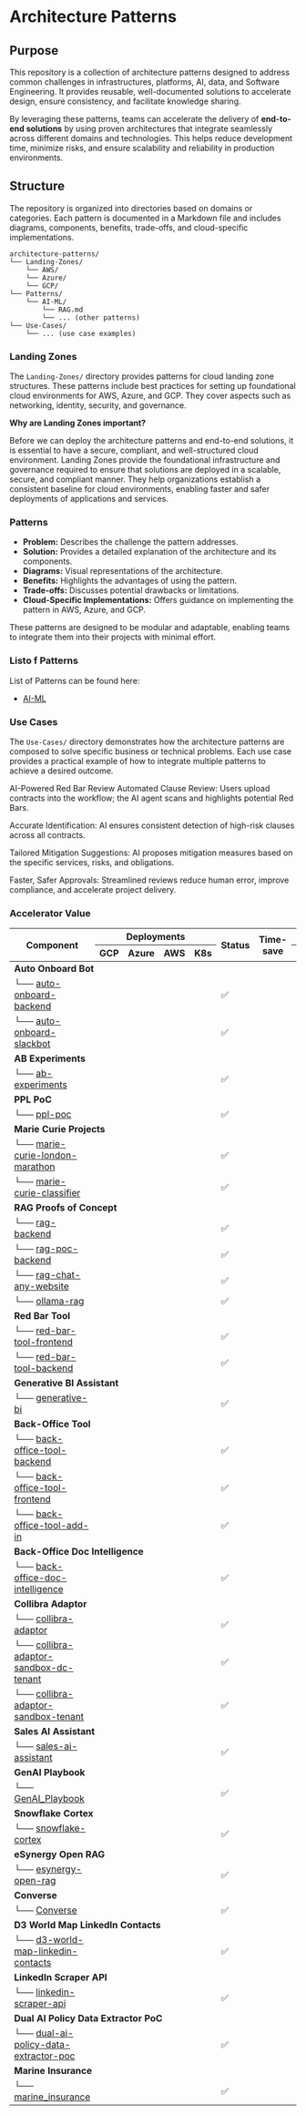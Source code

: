 # Architecture Patterns

## Purpose

This repository is a collection of architecture patterns designed to address common challenges in infrastructures, platforms, AI, data, and Software Engineering. It provides reusable, well-documented solutions to accelerate design, ensure consistency, and facilitate knowledge sharing. 

By leveraging these patterns, teams can accelerate the delivery of **end-to-end solutions** by using proven architectures that integrate seamlessly across different domains and technologies. This helps reduce development time, minimize risks, and ensure scalability and reliability in production environments.

## Structure

The repository is organized into directories based on domains or categories. Each pattern is documented in a Markdown file and includes diagrams, components, benefits, trade-offs, and cloud-specific implementations.

```
architecture-patterns/
└── Landing-Zones/
    └── AWS/
    └── Azure/
    └── GCP/
└── Patterns/
    └── AI-ML/
        └── RAG.md
        └── ... (other patterns)
└── Use-Cases/
    └── ... (use case examples)
```
### Landing Zones

The `Landing-Zones/` directory provides patterns for cloud landing zone structures. These patterns include best practices for setting up foundational cloud environments for AWS, Azure, and GCP. They cover aspects such as networking, identity, security, and governance.

**Why are Landing Zones important?**

Before we can deploy the architecture patterns and end-to-end solutions, it is essential to have a secure, compliant, and well-structured cloud environment. Landing Zones provide the foundational infrastructure and governance required to ensure that solutions are deployed in a scalable, secure, and compliant manner. They help organizations establish a consistent baseline for cloud environments, enabling faster and safer deployments of applications and services.

### Patterns
- **Problem:** Describes the challenge the pattern addresses.
- **Solution:** Provides a detailed explanation of the architecture and its components.
- **Diagrams:** Visual representations of the architecture.
- **Benefits:** Highlights the advantages of using the pattern.
- **Trade-offs:** Discusses potential drawbacks or limitations.
- **Cloud-Specific Implementations:** Offers guidance on implementing the pattern in AWS, Azure, and GCP.

These patterns are designed to be modular and adaptable, enabling teams to integrate them into their projects with minimal effort.

### Listo f Patterns
List of Patterns can be found here:
* [AI-ML](./Patterns/AI-ML/Index.md)

### Use Cases

The `Use-Cases/` directory demonstrates how the architecture patterns are composed to solve specific business or technical problems. Each use case provides a practical example of how to integrate multiple patterns to achieve a desired outcome.


AI-Powered Red Bar Review
Automated Clause Review:
Users upload contracts into the workflow; the AI agent scans and highlights potential Red Bars.

Accurate Identification:
AI ensures consistent detection of high-risk clauses across all contracts.

Tailored Mitigation Suggestions:
AI proposes mitigation measures based on the specific services, risks, and obligations.

Faster, Safer Approvals:
Streamlined reviews reduce human error, improve compliance, and accelerate project delivery.

### Accelerator Value

<table>
  <thead>
    <tr>
      <th rowspan="2">Component</th>
      <th colspan="4">Deployments</th>
      <th rowspan="2">Status</th>
      <th rowspan="2">Time-save</th>
      <th colspan="3">Accelerators</th>
    </tr>
    <tr>
      <th>GCP</th>
      <th>Azure</th>
      <th>AWS</th>
      <th>K8s</th>
      <th>Used</th>
      <th>Created</th>
      <th>Potential</th>
    </tr>
  </thead>
  <tbody>
    <tr><td colspan="10"><strong>Auto Onboard Bot</strong></td></tr>
    <tr>
      <td>└── <a href="https://github.com/eSynergy-Solutions/auto-onboard-backend">auto-onboard-backend</a></td>
      <td></td><td></td><td></td><td></td>
      <td>✅</td><td></td>
      <td></td><td></td><td></td>
    </tr>
    <tr>
      <td>└── <a href="https://github.com/eSynergy-Solutions/auto-onboard-slackbot">auto-onboard-slackbot</a></td>
      <td></td><td></td><td></td><td></td>
      <td>✅</td><td></td>
      <td></td><td></td><td></td>
    </tr>
    <tr><td colspan="10"><strong>AB Experiments</strong></td></tr>
    <tr>
      <td>└── <a href="https://github.com/eSynergy-Solutions/ab-experiments">ab-experiments</a></td>
      <td></td><td></td><td></td><td></td>
      <td>✅</td><td></td>
      <td></td><td></td><td></td>
    </tr>
    <tr><td colspan="10"><strong>PPL PoC</strong></td></tr>
    <tr>
      <td>└── <a href="https://github.com/eSynergy-Solutions/ppl-poc">ppl-poc</a></td>
      <td></td><td></td><td></td><td></td>
      <td>✅</td><td></td>
      <td></td><td></td><td></td>
    </tr>
    <tr><td colspan="10"><strong>Marie Curie Projects</strong></td></tr>
    <tr>
      <td>└── <a href="https://github.com/eSynergy-Solutions/marie-curie-london-marathon">marie-curie-london-marathon</a></td>
      <td></td><td></td><td></td><td></td>
      <td>✅</td><td></td>
      <td></td><td></td><td></td>
    </tr>
    <tr>
      <td>└── <a href="https://github.com/eSynergy-Solutions/marie-curie-classifier">marie-curie-classifier</a></td>
      <td></td><td></td><td></td><td></td>
      <td>✅</td><td></td>
      <td></td><td></td><td></td>
    </tr>
    <tr><td colspan="10"><strong>RAG Proofs of Concept</strong></td></tr>
    <tr>
      <td>└── <a href="https://github.com/eSynergy-Solutions/rag-backend">rag-backend</a></td>
      <td></td><td></td><td></td><td></td>
      <td>✅</td><td></td>
      <td></td><td></td><td></td>
    </tr>
    <tr>
      <td>└── <a href="https://github.com/eSynergy-Solutions/rag-poc-backend">rag-poc-backend</a></td>
      <td></td><td></td><td></td><td></td>
      <td>✅</td><td></td>
      <td></td><td></td><td></td>
    </tr>
    <tr>
      <td>└── <a href="https://github.com/eSynergy-Solutions/rag-chat-any-website">rag-chat-any-website</a></td>
      <td></td><td></td><td></td><td></td>
      <td>✅</td><td></td>
      <td></td><td></td><td></td>
    </tr>
    <tr>
      <td>└── <a href="https://github.com/eSynergy-Solutions/ollama-rag">ollama-rag</a></td>
      <td></td><td></td><td></td><td></td>
      <td>✅</td><td></td>
      <td></td><td></td><td></td>
    </tr>
    <tr><td colspan="10"><strong>Red Bar Tool</strong></td></tr>
    <tr>
      <td>└── <a href="https://github.com/eSynergy-Solutions/red-bar-tool-frontend">red-bar-tool-frontend</a></td>
      <td></td><td></td><td></td><td></td>
      <td>✅</td><td></td>
      <td></td><td></td><td></td>
    </tr>
    <tr>
      <td>└── <a href="https://github.com/eSynergy-Solutions/red-bar-tool-backend">red-bar-tool-backend</a></td>
      <td></td><td></td><td></td><td></td>
      <td>✅</td><td></td>
      <td></td><td></td><td></td>
    </tr>
    <tr><td colspan="10"><strong>Generative BI Assistant</strong></td></tr>
    <tr>
      <td>└── <a href="https://github.com/eSynergy-Solutions/generative-bi">generative-bi</a></td>
      <td></td><td></td><td></td><td></td>
      <td>✅</td><td></td>
      <td></td><td></td><td></td>
    </tr>
    <tr><td colspan="10"><strong>Back-Office Tool</strong></td></tr>
    <tr>
      <td>└── <a href="https://github.com/eSynergy-Solutions/back-office-tool-backend">back-office-tool-backend</a></td>
      <td></td><td></td><td></td><td></td>
      <td>✅</td><td></td>
      <td></td><td></td><td></td>
    </tr>
    <tr>
      <td>└── <a href="https://github.com/eSynergy-Solutions/back-office-tool-frontend">back-office-tool-frontend</a></td>
      <td></td><td></td><td></td><td></td>
      <td>✅</td><td></td>
      <td></td><td></td><td></td>
    </tr>
    <tr>
      <td>└── <a href="https://github.com/eSynergy-Solutions/back-office-tool-add-in">back-office-tool-add-in</a></td>
      <td></td><td></td><td></td><td></td>
      <td>✅</td><td></td>
      <td></td><td></td><td></td>
    </tr>
    <tr><td colspan="10"><strong>Back-Office Doc Intelligence</strong></td></tr>
    <tr>
      <td>└── <a href="https://github.com/eSynergy-Solutions/back-office-doc-intelligence">back-office-doc-intelligence</a></td>
      <td></td><td></td><td></td><td></td>
      <td>✅</td><td></td>
      <td></td><td></td><td></td>
    </tr>
    <tr><td colspan="10"><strong>Collibra Adaptor</strong></td></tr>
    <tr>
      <td>└── <a href="https://github.com/eSynergy-Solutions/collibra-adaptor">collibra-adaptor</a></td>
      <td></td><td></td><td></td><td></td>
      <td>✅</td><td></td>
      <td></td><td></td><td></td>
    </tr>
    <tr>
      <td>└── <a href="https://github.com/eSynergy-Solutions/collibra-adaptor-sandbox-dc-tenant">collibra-adaptor-sandbox-dc-tenant</a></td>
      <td></td><td></td><td></td><td></td>
      <td>✅</td><td></td>
      <td></td><td></td><td></td>
    </tr>
    <tr>
      <td>└── <a href="https://github.com/eSynergy-Solutions/collibra-adaptor-sandbox-tenant">collibra-adaptor-sandbox-tenant</a></td>
      <td></td><td></td><td></td><td></td>
      <td>✅</td><td></td>
      <td></td><td></td><td></td>
    </tr>
    <tr><td colspan="10"><strong>Sales AI Assistant</strong></td></tr>
    <tr>
      <td>└── <a href="https://github.com/eSynergy-Solutions/sales-ai-assistant">sales-ai-assistant</a></td>
      <td></td><td></td><td></td><td></td>
      <td>✅</td><td></td>
      <td></td><td></td><td></td>
    </tr>
    <tr><td colspan="10"><strong>GenAI Playbook</strong></td></tr>
    <tr>
      <td>└── <a href="https://github.com/eSynergy-Solutions/GenAI_Playbook">GenAI_Playbook</a></td>
      <td></td><td></td><td></td><td></td>
      <td>✅</td><td></td>
      <td></td><td></td><td></td>
    </tr>
    <tr><td colspan="10"><strong>Snowflake Cortex</strong></td></tr>
    <tr>
      <td>└── <a href="https://github.com/eSynergy-Solutions/snowflake-cortex">snowflake-cortex</a></td>
      <td></td><td></td><td></td><td></td>
      <td>✅</td><td></td>
      <td></td><td></td><td></td>
    </tr>
    <tr><td colspan="10"><strong>eSynergy Open RAG</strong></td></tr>
    <tr>
      <td>└── <a href="https://github.com/eSynergy-Solutions/esynergy-open-rag">esynergy-open-rag</a></td>
      <td></td><td></td><td></td><td></td>
      <td>✅</td><td></td>
      <td></td><td></td><td></td>
    </tr>
    <tr><td colspan="10"><strong>Converse</strong></td></tr>
    <tr>
      <td>└── <a href="https://github.com/eSynergy-Solutions/Converse">Converse</a></td>
      <td></td><td></td><td></td><td></td>
      <td>✅</td><td></td>
      <td></td><td></td><td></td>
    </tr>
    <tr><td colspan="10"><strong>D3 World Map LinkedIn Contacts</strong></td></tr>
    <tr>
      <td>└── <a href="https://github.com/eSynergy-Solutions/d3-world-map-linkedin-contacts">d3-world-map-linkedin-contacts</a></td>
      <td></td><td></td><td></td><td></td>
      <td>✅</td><td></td>
      <td></td><td></td><td></td>
    </tr>
    <tr><td colspan="10"><strong>LinkedIn Scraper API</strong></td></tr>
    <tr>
      <td>└── <a href="https://github.com/eSynergy-Solutions/linkedin-scraper-api">linkedin-scraper-api</a></td>
      <td></td><td></td><td></td><td></td>
      <td>✅</td><td></td>
      <td></td><td></td><td></td>
    </tr>
    <tr><td colspan="10"><strong>Dual AI Policy Data Extractor PoC</strong></td></tr>
    <tr>
      <td>└── <a href="https://github.com/eSynergy-Solutions/dual-ai-policy-data-extractor-poc">dual-ai-policy-data-extractor-poc</a></td>
      <td></td><td></td><td></td><td></td>
      <td>✅</td><td></td>
      <td></td><td></td><td></td>
    </tr>
    <tr><td colspan="10"><strong>Marine Insurance</strong></td></tr>
    <tr>
      <td>└── <a href="https://github.com/eSynergy-Solutions/marine_insurance">marine_insurance</a></td>
      <td></td><td></td><td></td><td></td>
      <td>✅</td><td></td>
      <td></td><td></td><td></td>
    </tr>
  </tbody>
</table>
